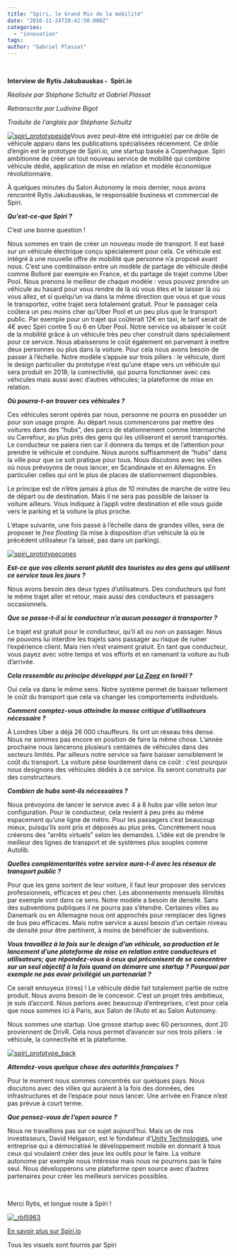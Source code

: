 ```yaml
---
title: "Spiri, le Grand Mix de la mobilité"
date: "2016-11-24T20:42:50.000Z"
categories: 
  - "innovation"
tags: 
author: "Gabriel Plassat"
---
```


 

**Interview de Rytis Jakubauskas -  Spiri.io**

_Réalisée par Stéphane Schultz et Gabriel Plassat_

_Retranscrite par Ludivine Bigot_

_Traduite de l’anglais par Stéphane Schultz_

[![spiri_prototypeside](images/Spiri_prototypeside-1-850x600.jpg)](http://lafabriquedesmobilites.fr/wp-content/uploads/2016/11/Spiri_prototypeside-1.jpg)Vous avez peut-être été intrigué(e) par ce drôle de véhicule apparu dans les publications spécialisées récemment. Ce drôle d’engin est le prototype de Spiri.io, une startup basée à Copenhague. Spiri ambitionne de créer un tout nouveau service de mobilité qui combine véhicule dédié, application de mise en relation et modèle économique révolutionnaire.

À quelques minutes du Salon Autonomy le mois dernier, nous avons rencontré Rytis Jakubauskas, le responsable business et commercial de Spiri.

_**Qu’est-ce-que Spiri ?**_

C’est une bonne question !

Nous sommes en train de créer un nouveau mode de transport. Il est basé sur un véhicule électrique conçu spécialement pour cela. Ce véhicule est intégré à une nouvelle offre de mobilité que personne n’a proposé avant nous. C’est une combinaison entre un modèle de partage de véhicule dédié comme Bolloré par exemple en France, et du partage de trajet comme Uber Pool. Nous prenons le meilleur de chaque modèle : vous pouvez prendre un véhicule au hasard pour vous rendre de là où vous êtes et le laisser là où vous allez, et si quelqu’un va dans la même direction que vous et que vous le transportez, votre trajet sera totalement gratuit. Pour le passager cela coûtera un peu moins cher qu’Uber Pool et un peu plus que le transport public. Par exemple pour un trajet qui coûterait 12€ en taxi, le tarif serait de 4€ avec Spiri contre 5 ou 6 en Uber Pool. Notre service va abaisser le coût de la mobilité grâce à un véhicule très peu cher construit dans spécialement pour ce service. Nous abaisserons le coût également en parvenant à mettre deux personnes ou plus dans la voiture. Pour cela nous avons besoin de passer à l’échelle. Notre modèle s’appuie sur trois piliers : le véhicule, dont le design particulier du prototype n’est qu’une étape vers un véhicule qui sera produit en 2018; la connectivité, qui pourra fonctionner avec ces véhicules mais aussi avec d’autres véhicules; la plateforme de mise en relation.

_**Où pourra-t-on trouver ces véhicules ?**_

Ces véhicules seront opérés par nous, personne ne pourra en posséder un pour son usage propre. Au départ nous commencerons par mettre des voitures dans des “hubs”, des parcs de stationnement comme Intermarché ou Carrefour, au plus près des gens qui les utiliseront et seront transportés. Le conducteur ne paiera rien car il donnera du temps et de l’attention pour prendre le véhicule et conduire. Nous aurons suffisamment de “hubs” dans la ville pour que ce soit pratique pour tous. Nous discutons avec les villes où nous prévoyons de nous lancer, en Scandinavie et en Allemagne. En particulier celles qui ont le plus de places de stationnement disponibles.

Le principe est de n’être jamais à plus de 10 minutes de marche de votre lieu de départ ou de destination. Mais il ne sera pas possible de laisser la voiture ailleurs. Vous indiquez à l’appli votre destination et elle vous guide vers le parking et la voiture la plus proche.

L’étape suivante, une fois passé à l’échelle dans de grandes villes, sera de proposer le _free floating_ (la mise à disposition d’un véhicule là où le précédent utilisateur l’a laissé, pas dans un parking).

[![spiri_prototypecones](images/Spiri_prototypecones-1-850x600.jpg)](http://lafabriquedesmobilites.fr/wp-content/uploads/2016/11/Spiri_prototypecones-1.jpg)

_**Est-ce que vos clients seront plutôt des touristes ou des gens qui utilisent ce service tous les jours ?**_

Nous avons besoin des deux types d’utilisateurs. Des conducteurs qui font le même trajet aller et retour, mais aussi des conducteurs et passagers occasionnels.

_**Que se passe-t-il si le conducteur n’a aucun passager à transporter ?**_

Le trajet est gratuit pour le conducteur, qu’il ait ou non un passager. Nous ne pouvons lui interdire les trajets sans passager au risque de ruiner l’expérience client. Mais rien n’est vraiment gratuit. En tant que conducteur, vous payez avec votre temps et vos efforts et en ramenant la voiture au hub d’arrivée.

_**Cela ressemble au principe développé par [La Zooz](http://lazooz.net/) en Israël ?**_

Oui cela va dans le même sens. Notre système permet de baisser tellement le coût du transport que cela va changer les comportements individuels.

_**Comment comptez-vous atteindre la masse critique d’utilisateurs nécessaire ?**_

À Londres Uber a déjà 26 000 chauffeurs. Ils ont un réseau très dense. Nous ne sommes pas encore en position de faire la même chose. L’année prochaine nous lancerons plusieurs centaines de véhicules dans des secteurs limités. Par ailleurs notre service va faire baisser sensiblement le coût du transport. La voiture pèse lourdement dans ce coût : c’est pourquoi nous designons des véhicules dédiés à ce service. Ils seront construits par des constructeurs.

_**Combien de hubs sont-ils nécessaires ?**_

Nous prévoyons de lancer le service avec 4 à 8 hubs par ville selon leur configuration. Pour le conducteur, cela revient à peu près au même espacement qu’une ligne de métro. Pour les passagers c’est beaucoup mieux, puisqu’ils sont pris et déposés au plus près. Concrètement nous créerons des “arrêts virtuels” selon les demandes. L’idée est de prendre le meilleur des lignes de transport et de systèmes plus souples comme Autolib.

_**Quelles complémentarités votre service aura-t-il avec les réseaux de transport public ?**_

Pour que les gens sortent de leur voiture, il faut leur proposer des services professionnels, efficaces et peu cher. Les abonnements mensuels illimités par exemple vont dans ce sens. Notre modèle a besoin de densité. Sans des subventions publiques il ne pourra pas s’étendre. Certaines villes au Danemark ou en Allemagne nous ont approchés pour remplacer des lignes de bus peu efficaces. Mais notre service a aussi besoin d’un certain niveau de densité pour être pertinent, à moins de bénéficier de subventions.

_**Vous travaillez à la fois sur le design d’un véhicule, sa production et le lancement d’une plateforme de mise en relation entre conducteurs et utilisateurs; que répondez-vous à ceux qui préconisent de se concentrer sur un seul objectif à la fois quand on démarre une startup ? Pourquoi par exemple ne pas avoir privilégié un partenariat ?**_

Ce serait ennuyeux (rires) ! Le véhicule dédié fait totalement partie de notre produit. Nous avons besoin de le concevoir. C’est un projet très ambitieux, je suis d’accord. Nous parlons avec beaucoup d’entreprises, c’est pour cela que nous sommes ici à Paris, aux Salon de l’Auto et au Salon Autonomy.

Nous sommes une startup. Une grosse startup avec 60 personnes, dont 20 proviennent de DrivR. Cela nous permet d’avancer sur nos trois piliers : le véhicule, la connectivité et la plateforme.

[![spiri_prototype_back](images/Spiri_prototype_back-1-850x600.jpg)](http://lafabriquedesmobilites.fr/wp-content/uploads/2016/11/Spiri_prototype_back-1.jpg)

_**Attendez-vous quelque chose des autorités françaises ?**_

Pour le moment nous sommes concentrés sur quelques pays. Nous discutons avec des villes qui auraient à la fois des données, des infrastructures et de l’espace pour nous lancer. Une arrivée en France n’est pas prévue à court terme.

_**Que pensez-vous de l’open source ?**_

Nous ne travaillons pas sur ce sujet aujourd’hui. Mais un de nos investisseurs, David Helgason, est le fondateur d’[Unity Technologies](https://en.wikipedia.org/wiki/Unity_Technologies), une entreprise qui a démocratisé le développement mobile en donnant à tous ceux qui voulaient créer des jeux les outils pour le faire. La voiture autonome par exemple nous intéresse mais nous ne pourrons pas le faire seul. Nous développerons une plateforme open source avec d’autres partenaires pour créer les meilleurs services possibles.

 

Merci Rytis, et longue route à Spiri !

[![_rbl5963](images/RBL5963-850x600.jpg)](http://lafabriquedesmobilites.fr/wp-content/uploads/2016/11/RBL5963.jpg)

[En savoir plus sur Spiri.io](https://medium.com/@Spiri_io/the-spiri-prototype-hits-the-track-40ea2b42bd35#.jv0hqh6vf)

Tous les visuels sont fournis par Spiri
